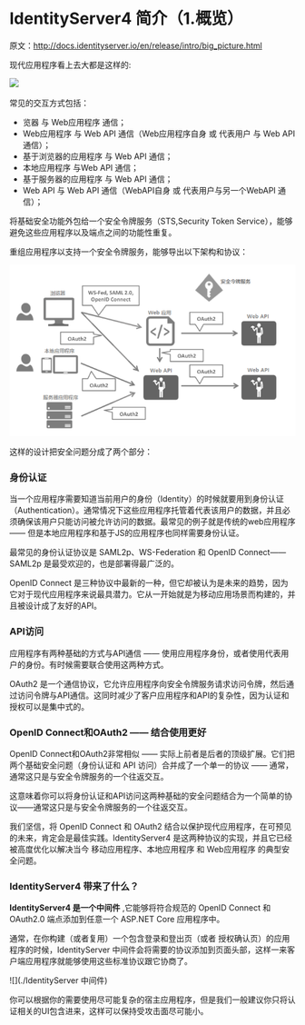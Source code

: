 # IdentityServer4 简介（1.概览）

原文：http://docs.identityserver.io/en/release/intro/big_picture.html

现代应用程序看上去大都是这样的:

![](./现代应用程序网络架构)

常见的交互方式包括：

* 览器 与 Web应用程序 通信；
* Web应用程序 与 Web API 通信（Web应用程序自身 或 代表用户 与 Web API 通信）；
* 基于浏览器的应用程序 与 Web API 通信；
* 本地应用程序 与Web API 通信；
* 基于服务器的应用程序 与 Web API 通信；
* Web API 与 Web API 通信（WebAPI自身 或 代表用户与另一个WebAPI 通信）；

将基础安全功能外包给一个安全令牌服务（STS,Security Token Service），能够避免这些应用程序以及端点之间的功能性重复。

重组应用程序以支持一个安全令牌服务，能够导出以下架构和协议：

![](./安全令牌服务体系结构和协议.png)

这样的设计把安全问题分成了两个部分：

### 身份认证

当一个应用程序需要知道当前用户的身份（Identity）的时候就要用到身份认证（Authentication）。通常情况下这些应用程序托管着代表该用户的数据，并且必须确保该用户只能访问被允许访问的数据。最常见的例子就是传统的web应用程序 —— 但是本地应用程序和基于JS的应用程序也同样需要身份认证。

最常见的身份认证协议是 SAML2p、WS-Federation 和 OpenID Connect——SAML2p 是最受欢迎的，也是部署得最广泛的。

OpenID Connect 是三种协议中最新的一种，但它却被认为是未来的趋势，因为它对于现代应用程序来说最具潜力。它从一开始就是为移动应用场景而构建的，并且被设计成了友好的API。

### API访问

应用程序有两种基础的方式与API通信 —— 使用应用程序身份，或者使用代表用户的身份。有时候需要联合使用这两种方式。

OAuth2 是一个通信协议，它允许应用程序向安全令牌服务请求访问令牌，然后通过访问令牌与API通信。这同时减少了客户应用程序和API的复杂性，因为认证和授权可以是集中式的。


###	OpenID Connect和OAuth2 —— 结合使用更好

OpenID Connect和OAuth2非常相似 —— 实际上前者是后者的顶级扩展。它们把两个基础安全问题（身份认证和 API 访问）合并成了一个单一的协议 —— 通常，通常这只是与安全令牌服务的一个往返交互。



这意味着你可以将身份认证和API访问这两种基础的安全问题结合为一个简单的协议——通常这只是与安全令牌服务的一个往返交互。

我们坚信，将 OpenID Connect 和 OAuth2 结合以保护现代应用程序，在可预见的未来，肯定会是最佳实践。IdentityServer4 是这两种协议的实现，并且它已经被高度优化以解决当今 移动应用程序、本地应用程序 和 Web应用程序 的典型安全问题。

### IdentityServer4 带来了什么？

**IdentityServer4 是一个中间件** ,它能够将符合规范的 OpenID Connect 和 OAuth2.0 端点添加到任意一个 ASP.NET Core 应用程序中。

通常，在你构建（或者复用）一个包含登录和登出页（或者 授权确认页）的应用程序的时候，IdentityServer 中间件会将需要的协议添加到页面头部，这样一来客户端应用程序就能够使用这些标准协议跟它协商了。

![](./IdentityServer 中间件)

你可以根据你的需要使用尽可能复杂的宿主应用程序，但是我们一般建议你只将认证相关的UI包含进来，这样可以保持受攻击面尽可能小。


